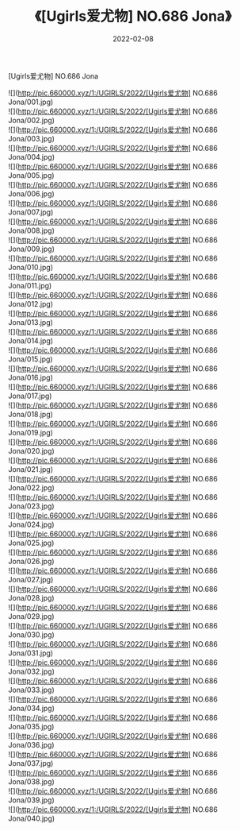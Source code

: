 ﻿---
layout: post
title:  《[Ugirls爱尤物] NO.686 Jona》
date:   2022-02-08
img: http://pic.660000.xyz/1:/UGIRLS/2022/[Ugirls爱尤物] NO.686 Jona/000.jpg
categories: [美女, 清纯, 唯美]
---

[Ugirls爱尤物] NO.686 Jona

 ![](http://pic.660000.xyz/1:/UGIRLS/2022/[Ugirls爱尤物] NO.686 Jona/001.jpg) <br>![](http://pic.660000.xyz/1:/UGIRLS/2022/[Ugirls爱尤物] NO.686 Jona/002.jpg) <br>![](http://pic.660000.xyz/1:/UGIRLS/2022/[Ugirls爱尤物] NO.686 Jona/003.jpg) <br>![](http://pic.660000.xyz/1:/UGIRLS/2022/[Ugirls爱尤物] NO.686 Jona/004.jpg) <br>![](http://pic.660000.xyz/1:/UGIRLS/2022/[Ugirls爱尤物] NO.686 Jona/005.jpg) <br>![](http://pic.660000.xyz/1:/UGIRLS/2022/[Ugirls爱尤物] NO.686 Jona/006.jpg) <br>![](http://pic.660000.xyz/1:/UGIRLS/2022/[Ugirls爱尤物] NO.686 Jona/007.jpg) <br>![](http://pic.660000.xyz/1:/UGIRLS/2022/[Ugirls爱尤物] NO.686 Jona/008.jpg) <br>![](http://pic.660000.xyz/1:/UGIRLS/2022/[Ugirls爱尤物] NO.686 Jona/009.jpg) <br>![](http://pic.660000.xyz/1:/UGIRLS/2022/[Ugirls爱尤物] NO.686 Jona/010.jpg) <br>![](http://pic.660000.xyz/1:/UGIRLS/2022/[Ugirls爱尤物] NO.686 Jona/011.jpg) <br>![](http://pic.660000.xyz/1:/UGIRLS/2022/[Ugirls爱尤物] NO.686 Jona/012.jpg) <br>![](http://pic.660000.xyz/1:/UGIRLS/2022/[Ugirls爱尤物] NO.686 Jona/013.jpg) <br>![](http://pic.660000.xyz/1:/UGIRLS/2022/[Ugirls爱尤物] NO.686 Jona/014.jpg) <br>![](http://pic.660000.xyz/1:/UGIRLS/2022/[Ugirls爱尤物] NO.686 Jona/015.jpg) <br>![](http://pic.660000.xyz/1:/UGIRLS/2022/[Ugirls爱尤物] NO.686 Jona/016.jpg) <br>![](http://pic.660000.xyz/1:/UGIRLS/2022/[Ugirls爱尤物] NO.686 Jona/017.jpg) <br>![](http://pic.660000.xyz/1:/UGIRLS/2022/[Ugirls爱尤物] NO.686 Jona/018.jpg) <br>![](http://pic.660000.xyz/1:/UGIRLS/2022/[Ugirls爱尤物] NO.686 Jona/019.jpg) <br>![](http://pic.660000.xyz/1:/UGIRLS/2022/[Ugirls爱尤物] NO.686 Jona/020.jpg) <br>![](http://pic.660000.xyz/1:/UGIRLS/2022/[Ugirls爱尤物] NO.686 Jona/021.jpg) <br>![](http://pic.660000.xyz/1:/UGIRLS/2022/[Ugirls爱尤物] NO.686 Jona/022.jpg) <br>![](http://pic.660000.xyz/1:/UGIRLS/2022/[Ugirls爱尤物] NO.686 Jona/023.jpg) <br>![](http://pic.660000.xyz/1:/UGIRLS/2022/[Ugirls爱尤物] NO.686 Jona/024.jpg) <br>![](http://pic.660000.xyz/1:/UGIRLS/2022/[Ugirls爱尤物] NO.686 Jona/025.jpg) <br>![](http://pic.660000.xyz/1:/UGIRLS/2022/[Ugirls爱尤物] NO.686 Jona/026.jpg) <br>![](http://pic.660000.xyz/1:/UGIRLS/2022/[Ugirls爱尤物] NO.686 Jona/027.jpg) <br>![](http://pic.660000.xyz/1:/UGIRLS/2022/[Ugirls爱尤物] NO.686 Jona/028.jpg) <br>![](http://pic.660000.xyz/1:/UGIRLS/2022/[Ugirls爱尤物] NO.686 Jona/029.jpg) <br>![](http://pic.660000.xyz/1:/UGIRLS/2022/[Ugirls爱尤物] NO.686 Jona/030.jpg) <br>![](http://pic.660000.xyz/1:/UGIRLS/2022/[Ugirls爱尤物] NO.686 Jona/031.jpg) <br>![](http://pic.660000.xyz/1:/UGIRLS/2022/[Ugirls爱尤物] NO.686 Jona/032.jpg) <br>![](http://pic.660000.xyz/1:/UGIRLS/2022/[Ugirls爱尤物] NO.686 Jona/033.jpg) <br>![](http://pic.660000.xyz/1:/UGIRLS/2022/[Ugirls爱尤物] NO.686 Jona/034.jpg) <br>![](http://pic.660000.xyz/1:/UGIRLS/2022/[Ugirls爱尤物] NO.686 Jona/035.jpg) <br>![](http://pic.660000.xyz/1:/UGIRLS/2022/[Ugirls爱尤物] NO.686 Jona/036.jpg) <br>![](http://pic.660000.xyz/1:/UGIRLS/2022/[Ugirls爱尤物] NO.686 Jona/037.jpg) <br>![](http://pic.660000.xyz/1:/UGIRLS/2022/[Ugirls爱尤物] NO.686 Jona/038.jpg) <br>![](http://pic.660000.xyz/1:/UGIRLS/2022/[Ugirls爱尤物] NO.686 Jona/039.jpg) <br>![](http://pic.660000.xyz/1:/UGIRLS/2022/[Ugirls爱尤物] NO.686 Jona/040.jpg) <br>
